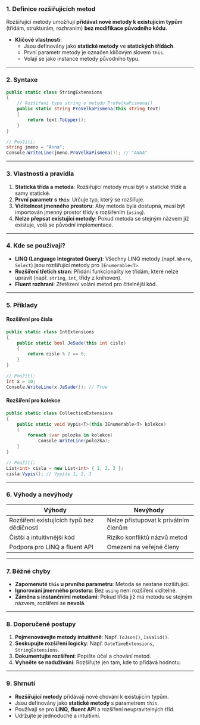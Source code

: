 
### **1. Definice rozšiřujících metod**  

Rozšiřující metody umožňují **přidávat nové metody k existujícím typům** (třídám, strukturám, rozhraním) **bez modifikace původního kódu**.  
- **Klíčové vlastnosti**:  
  - Jsou definovány jako **statické metody** ve **statických třídách**.  
  - První parametr metody je označen klíčovým slovem `this`.  
  - Volají se jako instance metody původního typu.  

---

### **2. Syntaxe**  

```csharp
public static class StringExtensions 
{
    // Rozšíření typu string o metodu ProVelkaPismena()
    public static string ProVelkaPismena(this string text) 
    {
        return text.ToUpper();
    }
}

// Použití:
string jmeno = "Anna";
Console.WriteLine(jmeno.ProVelkaPismena()); // "ANNA"
```

---

### **3. Vlastnosti a pravidla**  

1. **Statická třída a metoda**: Rozšiřující metody musí být v statické třídě a samy statické.  
2. **První parametr s `this`**: Určuje typ, který se rozšiřuje.  
3. **Viditelnost jmenného prostoru**: Aby metoda byla dostupná, musí být importován jmenný prostor třídy s rozšířením (`using`).  
4. **Nelze přepsat existující metody**: Pokud metoda se stejným názvem již existuje, volá se původní implementace.  

---

### **4. Kde se používají?**  

- **LINQ (Language Integrated Query)**: Všechny LINQ metody (např. `Where`, `Select`) jsou rozšiřující metody pro `IEnumerable<T>`.  
- **Rozšíření třetích stran**: Přidání funkcionality ke třídám, které nelze upravit (např. `string`, `int`, třídy z knihoven).  
- **Fluent rozhraní**: Zřetězení volání metod pro čitelnější kód.  

---

### **5. Příklady**  

#### **Rozšíření pro čísla**  

```csharp
public static class IntExtensions 
{
    public static bool JeSude(this int cislo) 
    {
        return cislo % 2 == 0;
    }
}

// Použití:
int x = 10;
Console.WriteLine(x.JeSude()); // True
```

#### **Rozšíření pro kolekce**  

```csharp
public static class CollectionExtensions 
{
    public static void Vypis<T>(this IEnumerable<T> kolekce) 
    {
        foreach (var polozka in kolekce)
            Console.WriteLine(polozka);
    }
}

// Použití:
List<int> cisla = new List<int> { 1, 2, 3 };
cisla.Vypis(); // Vypíše 1, 2, 3
```

---

### **6. Výhody a nevýhody**  

| **Výhody**                        | **Nevýhody**                          |  
|------------------------------------|----------------------------------------|  
| Rozšíření existujících typů bez dědičnosti | Nelze přistupovat k privátním členům |  
| Čistší a intuitivnější kód         | Riziko konfliktů názvů metod          |  
| Podpora pro LINQ a fluent API      | Omezení na veřejné členy              |  

---

### **7. Běžné chyby**  

- **Zapomenuté `this` u prvního parametru**: Metoda se nestane rozšiřující.  
- **Ignorování jmenného prostoru**: Bez `using` není rozšíření viditelné.  
- **Záměna s instančními metodami**: Pokud třída již má metodu se stejným názvem, rozšíření se **nevolá**.  

---

### **8. Doporučené postupy**  

1. **Pojmenovávejte metody intuitivně**: Např. `ToJson()`, `IsValid()`.  
2. **Seskupujte rozšíření logicky**: Např. `DateTimeExtensions`, `StringExtensions`.  
3. **Dokumentujte rozšíření**: Popište účel a chování metod.  
4. **Vyhněte se nadužívání**: Rozšiřujte jen tam, kde to přidává hodnotu.  

---

### **9. Shrnutí**  

- **Rozšiřující metody** přidávají nové chování k existujícím typům.  
- Jsou definovány jako **statické metody** s parametrem `this`.  
- Používají se pro **LINQ**, **fluent API** a rozšíření neupravitelných tříd.  
- Udržujte je jednoduché a intuitivní.  
